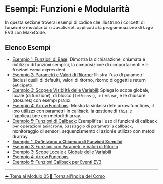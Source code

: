 # Esempi: Funzioni e Modularità

In questa sezione troverai esempi di codice che illustrano i concetti di funzioni e modularità in JavaScript, applicati alla programmazione di Lego EV3 con MakeCode.

## Elenco Esempi

- [Esempio 1: Funzioni di Base](./01_FunzioniBase.js): Dimostra la dichiarazione, chiamata e riutilizzo di funzioni semplici, la composizione di comportamenti e le funzioni come espressioni.
- [Esempio 2: Parametri e Valori di Ritorno](./02_ParametriReturn.js): Illustra l'uso di parametri (inclusi quelli di default), valori di ritorno, ritorno di oggetti e return anticipato.
- [Esempio 3: Scope e Visibilità delle Variabili](./03_ScopeVariabili.js): Spiega lo scope globale, locale (di funzione), di blocco (`let`/`const`), `let` vs `var`, e le chiusure (closures) con esempi pratici.
- [Esempio 4: Arrow Functions](./04_ArrowFunctions.js): Mostra la sintassi delle arrow functions, il loro utilizzo con parametri, in callback, la gestione di `this`, e l'applicazione con metodi di array.
- [Esempio 5: Funzioni di Callback](./05_FunzioniCallback.js): Esemplifica l'uso di funzioni di callback per operazioni asincrone, passaggio di parametri a callback, monitoraggio di sensori, sequenziamento di azioni e utilizzo con metodi di array.
- [Esempio 1: Definizione e Chiamata di Funzioni Semplici](./esempio_funzione_semplice.js)
- [Esempio 2: Funzioni con Parametri e Valori di Ritorno](./esempio_funzione_parametri_ritorno.js)
- [Esempio 3: Scope Locale e Globale delle Variabili](./esempio_scope.js)
- [Esempio 4: Arrow Functions](./esempio_arrow_function.js)
- [Esempio 5: Funzioni Callback per Eventi EV3](./esempio_funzione_callback.js)

---

[⬅️ Torna al Modulo 05](../README.md)
[🏡 Torna all'Indice del Corso](../../README.md)